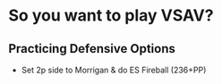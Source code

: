 # So you want to play VSAV?

## Practicing Defensive Options

- Set 2p side to Morrigan & do ES Fireball (236+PP)